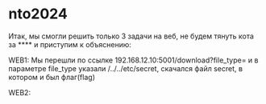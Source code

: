 # nto2024

Итак, мы смогли решить только 3 задачи на веб, не будем тянуть кота за **** и приступим к объяснению:

WEB1:
Мы перешли по ссылке 192.168.12.10:5001/download?file_type= и в параметре file_type указали /../../etc/secret, скачался файл secret, в котором и был флаг(flag)

WEB2:
